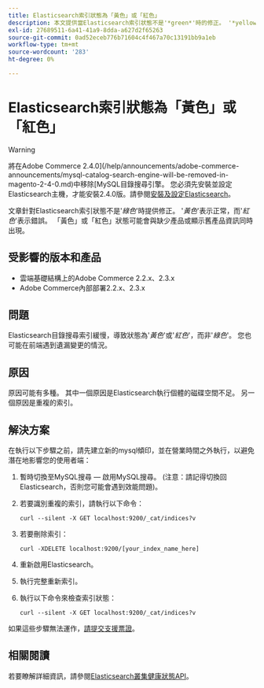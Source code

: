 ```yaml
---
title: Elasticsearch索引狀態為「黃色」或「紅色」
description: 本文提供當Elasticsearch索引狀態不是'*green*'時的修正。 '*yellow*'代表正常，而'*red*'代表錯誤。 「黃色」或「紅色」狀態可能會與缺少產品或顯示舊產品資訊同時出現。
exl-id: 27689511-6a41-41a9-8dda-a627d2f65263
source-git-commit: 0ad52eceb776b71604c4f467a70c13191bb9a1eb
workflow-type: tm+mt
source-wordcount: '283'
ht-degree: 0%

---
```


# Elasticsearch索引狀態為「黃色」或「紅色」

>[!WARNING]
>
> 將在Adobe Commerce 2.4.0](/help/announcements/adobe-commerce-announcements/mysql-catalog-search-engine-will-be-removed-in-magento-2-4-0.md)中移除[MySQL目錄搜尋引擎。 您必須先安裝並設定Elasticsearch主機，才能安裝2.4.0版。請參閱[安裝及設定Elasticsearch](https://devdocs.magento.com/guides/v2.3/config-guide/elasticsearch/es-overview.html)。

文章針對Elasticsearch索引狀態不是&#39;*綠色*&#39;時提供修正。 &#39;*黃色*&#39;表示正常，而&#39;*紅色*&#39;表示錯誤。 「黃色」或「紅色」狀態可能會與缺少產品或顯示舊產品資訊同時出現。

## 受影響的版本和產品

* 雲端基礎結構上的Adobe Commerce 2.2.x、2.3.x
* Adobe Commerce內部部署2.2.x、2.3.x

## 問題

Elasticsearch目錄搜尋索引緩慢，導致狀態為&#39;*黃色*&#39;或&#39;*紅色*&#39;，而非&#39;*綠色*&#39;。 您也可能在前端遇到遺漏變更的情況。

## 原因

原因可能有多種。 其中一個原因是Elasticsearch執行個體的磁碟空間不足。 另一個原因是重複的索引。

## 解決方案

在執行以下步驟之前，請先建立新的mysql傾印，並在營業時間之外執行，以避免潛在地影響您的使用者端：

1. 暫時切換至MySQL搜尋 — 啟用MySQL搜尋。 (注意：請記得切換回Elasticsearch，否則您可能會遇到效能問題)。
1. 若要識別重複的索引，請執行以下命令：

   ```
   curl --silent -X GET localhost:9200/_cat/indices?v
   ```

1. 若要刪除索引：

   ```
   curl -XDELETE localhost:9200/[your_index_name_here]
   ```

1. 重新啟用Elasticsearch。
1. 執行完整重新索引。
1. 執行以下命令來檢查索引狀態：

   ```
   curl --silent -X GET localhost:9200/_cat/indices?v
   ```

如果這些步驟無法運作，[請提交支援票證](/help/help-center-guide/help-center/magento-help-center-user-guide.md#submit-ticket)。

## 相關閱讀

若要瞭解詳細資訊，請參閱[Elasticsearch叢集健康狀態API](https://www.elastic.co/guide/en/elasticsearch/reference/current/cluster-health.html)。

